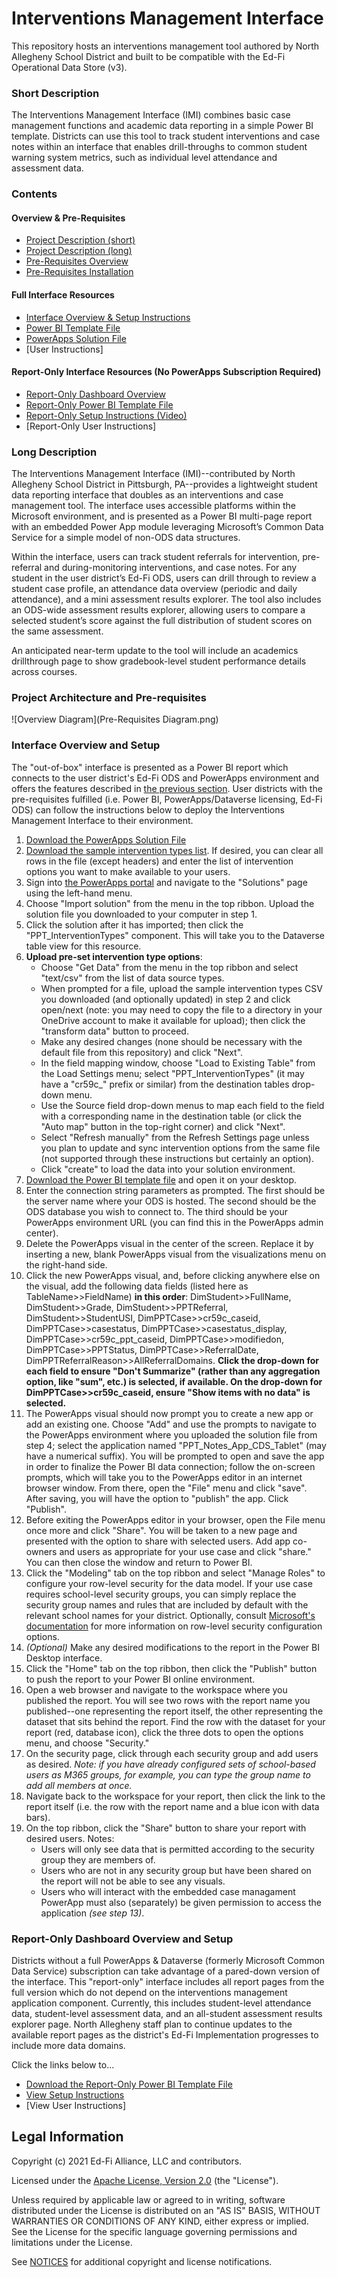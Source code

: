 ﻿# Interventions Management Interface

This repository hosts an interventions management tool authored by North Allegheny School District and built to be compatible with the Ed-Fi Operational Data Store (v3). 

### Short Description
The Interventions Management Interface (IMI) combines basic case management functions and academic data reporting in a simple Power BI template. Districts can use this tool to track student interventions and case notes within an interface that enables drill-throughs to common student warning system metrics, such as individual level attendance and assessment data.

### Contents
#### Overview & Pre-Requisites
- [Project Description (short)](#short-description)
- [Project Description (long)](#long-description)
- [Pre-Requisites Overview](#project-architecture-and-pre-requisites)
- [Pre-Requisites Installation](https://github.com/shoover-nasd/Pupils-Personnel-Teams-Dashboard/blob/patch-2/prerrequisites.md)
#### Full Interface Resources
- [Interface Overview & Setup Instructions](#interface-overview-and-setup)
- [Power BI Template File](https://github.com/Ed-Fi-Exchange-OSS/Pupils-Personnel-Teams-Dashboard/raw/main/Template%20-%20Interventions%20Management%20Interface.pbit)
- [PowerApps Solution File](https://github.com/Ed-Fi-Exchange-OSS/Pupils-Personnel-Teams-Dashboard/raw/main/PowerAppSolution%20(Unmanaged).zip)
- [User Instructions]
#### Report-Only Interface Resources (No PowerApps Subscription Required)
- [Report-Only Dashboard Overview](#report-only-dashboard-overview-and-setup)
- [Report-Only Power BI Template File](https://github.com/Ed-Fi-Exchange-OSS/Pupils-Personnel-Teams-Dashboard/raw/main/PPT%20Interface%20-%20Template%20-%20Parameter%20Updates%20%20(Report%20Only).pbit)
- [Report-Only Setup Instructions (Video)](https://github.com/shoover-nasd/ed-fi-interventions-management-interface/raw/main/Report-Only%20Setup%20Instructions.mp4)
- [Report-Only User Instructions]


### Long Description
The Interventions Management Interface (IMI)--contributed by North Allegheny School District in Pittsburgh, PA--provides a lightweight student data reporting interface that doubles as an interventions and case management tool. The interface uses accessible platforms within the Microsoft environment, and is presented as a Power BI multi-page report with an embedded Power App module leveraging Microsoft’s Common Data Service for a simple model of non-ODS data structures.

Within the interface, users can track student referrals for intervention, pre-referral and during-monitoring interventions, and case notes. For any student in the user district’s Ed-Fi ODS, users can drill through to review a student case profile, an attendance data overview (periodic and daily attendance), and a mini assessment results explorer. The tool also includes an ODS-wide assessment results explorer, allowing users to compare a selected student’s score against the full distribution of student scores on the same assessment.

An anticipated near-term update to the tool will include an academics drillthrough page to show gradebook-level student performance details across courses.

### Project Architecture and Pre-requisites

![Overview Diagram](Pre-Requisites Diagram.png)

### Interface Overview and Setup
The "out-of-box" interface is presented as a Power BI report which connects to the user district's Ed-Fi ODS and PowerApps environment and offers the features described in [the previous section](#long-description). User districts with the pre-requisites fulfilled (i.e. Power BI, PowerApps/Dataverse licensing, Ed-Fi ODS) can follow the instructions below to deploy the Interventions Management Interface to their environment.

1. [Download the PowerApps Solution File](https://github.com/Ed-Fi-Exchange-OSS/Pupils-Personnel-Teams-Dashboard/raw/main/PowerAppSolution%20(Unmanaged).zip)
2. [Download the sample intervention types list](sampleInterventionTypes.txt). If desired, you can clear all rows in the file (except headers) and enter the list of intervention options you want to make available to your users. 
3. Sign into [the PowerApps portal](https://powerapps.microsoft.com/) and navigate to the "Solutions" page using the left-hand menu.
4. Choose "Import solution" from the menu in the top ribbon. Upload the solution file you downloaded to your computer in step 1.
5. Click the solution after it has imported; then click the "PPT_InterventionTypes" component. This will take you to the Dataverse table view for this resource.
6. **Upload pre-set intervention type options**: 
   - Choose "Get Data" from the menu in the top ribbon and select "text/csv" from the list of data source types. 
   - When prompted for a file, upload the sample intervention types CSV you downloaded (and optionally updated) in step 2 and click open/next (note: you may need to copy the file to a directory in your OneDrive account to make it available for upload); then click the "transform data" button to proceed. 
   - Make any desired changes (none should be necessary with the default file from this repository) and click "Next". 
   - In the field mapping window, choose "Load to Existing Table" from the Load Settings menu; select "PPT_InterventionTypes" (it may have a "cr59c_" prefix or similar) from the destination tables drop-down menu. 
   - Use the Source field drop-down menus to map each field to the field with a corresponding name in the destination table (or click the "Auto map" button in the top-right corner) and click "Next". 
   - Select "Refresh manually" from the Refresh Settings page unless you plan to update and sync intervention options from the same file (not supported through these instructions but certainly an option). 
   - Click "create" to load the data into your solution environment.
8. [Download the Power BI template file](https://github.com/Ed-Fi-Exchange-OSS/Pupils-Personnel-Teams-Dashboard/raw/main/Template%20-%20Interventions%20Management%20Interface.pbit) and open it on your desktop.
9. Enter the connection string parameters as prompted. The first should be the server name where your ODS is hosted. The second should be the ODS database you wish to connect to. The third should be your PowerApps environment URL (you can find this in the PowerApps admin center).
10. Delete the PowerApps visual in the center of the screen. Replace it by inserting a new, blank PowerApps visual from the visualizations menu on the right-hand side.
11. Click the new PowerApps visual, and, before clicking anywhere else on the visual, add the following data fields (listed here as TableName>>FieldName) **in this order**: DimStudent>>FullName, DimStudent>>Grade, DimStudent>>PPTReferral, DimStudent>>StudentUSI, DimPPTCase>>cr59c_caseid, DimPPTCase>>casestatus, DimPPTCase>>casestatus_display, DimPPTCase>>cr59c_ppt_caseid, DimPPTCase>>modifiedon, DimPPTCase>>PPTStatus, DimPPTCase>>ReferralDate, DimPPTReferralReason>>AllReferralDomains. **Click the drop-down for each field to ensure "Don't Summarize" (rather than any aggregation option, like "sum", etc.) is selected, if available. On the drop-down for DimPPTCase>>cr59c_caseid, ensure "Show items with no data" is selected.** 
12. The PowerApps visual should now prompt you to create a new app or add an existing one. Choose "Add" and use the prompts to navigate to the PowerApps environment where you uploaded the solution file from step 4; select the application named "PPT_Notes_App_CDS_Tablet" (may have a numerical suffix). You will be prompted to open and save the app in order to finalize the Power BI data connection; follow the on-screen prompts, which will take you to the PowerApps editor in an internet browser window. From there, open the "File" menu and click "save". After saving, you will have the option to "publish" the app. Click "Publish".
13. Before exiting the PowerApps editor in your browser, open the File menu once more and click "Share". You will be taken to a new page and presented with the option to share with selected users. Add app co-owners and users as appropriate for your use case and click "share." You can then close the window and return to Power BI.
14. Click the "Modeling" tab on the top ribbon and select "Manage Roles" to configure your row-level security for the data model. If your use case requires school-level security groups, you can simply replace the security group names and rules that are included by default with the relevant school names for your district. Optionally, consult [Microsoft's documentation](https://docs.microsoft.com/en-us/power-bi/admin/service-admin-rls) for more information on row-level security configuration options.
15. *(Optional)* Make any desired modifications to the report in the Power BI Desktop interface.
16. Click the "Home" tab on the top ribbon, then click the "Publish" button to push the report to your Power BI online environment.
17. Open a web browser and navigate to the workspace where you published the report. You will see two rows with the report name you published--one representing the report itself, the other representing the dataset that sits behind the report. Find the row with the dataset for your report (red, database icon), click the three dots to open the options menu, and choose "Security."
18. On the security page, click through each security group and add users as desired. *Note: if you have already configured sets of school-based users as M365 groups, for example, you can type the group name to add all members at once.*
19. Navigate back to the workspace for your report, then click the link to the report itself (i.e. the row with the report name and a blue icon with data bars).
20. On the top ribbon, click the "Share" button to share your report with desired users. Notes:
    - Users will only see data that is permitted according to the security group they are members of.
    - Users who are not in any security group but have been shared on the report will not be able to see any visuals.
    - Users who will interact with the embedded case managament PowerApp must also (separately) be given permission to access the application *(see step 13)*.

### Report-Only Dashboard Overview and Setup
Districts without a full PowerApps & Dataverse (formerly Microsoft Common Data Service) subscription can take advantage of a pared-down version of the interface. This "report-only" interface includes all report pages from the full version which do not depend on the interventions management application component. Currently, this includes student-level attendance data, student-level assessment data, and an all-student assessment results explorer page. North Allegheny staff plan to continue updates to the available report pages as the district's Ed-Fi Implementation progresses to include more data domains.

Click the links below to...
- [Download the Report-Only Power BI Template File](https://github.com/Ed-Fi-Exchange-OSS/Pupils-Personnel-Teams-Dashboard/raw/main/PPT%20Interface%20-%20Template%20-%20Parameter%20Updates%20%20(Report%20Only).pbit)
- [View Setup Instructions](https://github.com/shoover-nasd/ed-fi-interventions-management-interface/raw/main/Report-Only%20Setup%20Instructions.mp4)
- [View User Instructions]

## Legal Information

Copyright (c) 2021 Ed-Fi Alliance, LLC and contributors.

Licensed under the [Apache License, Version 2.0](LICENSE) (the "License").

Unless required by applicable law or agreed to in writing, software distributed
under the License is distributed on an "AS IS" BASIS, WITHOUT WARRANTIES OR
CONDITIONS OF ANY KIND, either express or implied. See the License for the
specific language governing permissions and limitations under the License.

See [NOTICES](NOTICES.md) for additional copyright and license notifications.
